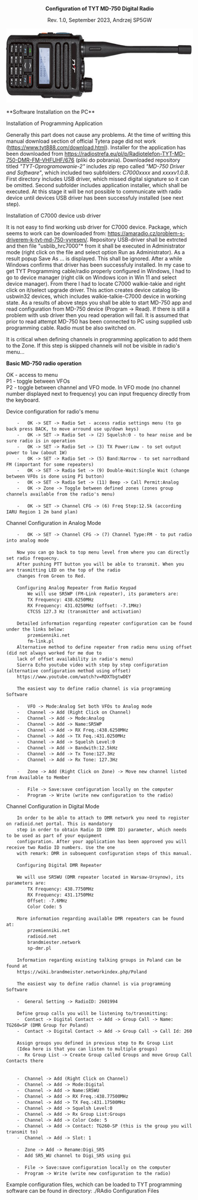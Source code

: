                                                                                                       
**<p style="text-align: center;">Configuration of TYT MD-750 Digital Radio</p>**
<p style="text-align: center;">Rev. 1.0, September 2023, Andrzej SP5GW</p>
<p align="center">
<img src="./img/md750.png" width="900" height="200"/>
</p>
**Software Installation on the PC**

Installation of Programming Application

Generally this part does not cause any problems. At the time of writting this manual download section of official Tytera page did not work (https://www.tyt888.com/download.html). Installer for the application has been downloaded from https://radiostrefa.eu/pl/p/Radiotelefon-TYT-MD-750-DMR-FM-VHFUHF/676 (pliki do pobrania). Downloaded repository titled *"TYT-Oprogramowanie-2"* includes zip repo called *"MD-750 Driver and Software"*, which included two subfolders: *C7000xxxx* and *xxxxv1.0.8*. First directory includes USB driver, which missed digital signature so it can be omitted. Second subfolder includes application installer, which shall be executed. At this stage it will be not possible to communicate with radio device until devices USB driver has been successfuly installed 
(see next step). 

Installation of C7000 device usb driver

It is not easy to find working usb driver for C7000 device. Package, which seems to work can be downloaded from: https://amaradio.cz/problem-s-driverem-k-tyt-md-750-vyresen/. Repository USB-driver shall be extrcted and then file "usblib_hrc7000"* from it shall be executed in Administrator mode (right click on the file and select option Run as Administrator). As a result  popup Save As ... is displayed. This shall be ignored. After a while Windows confirms that driver has been successfuly installed. In my case to get TYT Programming cable/radio properly configured in Windows, I had to go to device manager (right clik on Windows icon in Win 11 and select device manager). From there I had to locate C7000 walkie-takie and right click on it/select upgrade driver. This action creates device catalog lib-usbwin32 devices, which includes walkie-talkie-C7000 device in working state. As a results of above steps you shall be able to start MD-750 app and read configuration from MD-750 device (Program -> Read). If there is still a problem with usb driver then you read operation will fail. It is assumed that prior to read attempt MD-750 has been connected to PC using supplied usb programming cable. Radio must be also switched on.

It is critical when defining channels in programming application to add them to the Zone. If this step is skipped channels will not be visible in radio's menu...

**Basic MD-750 radio operation**

OK - access to menu  
P1 - toggle between VFOs  
P2 - toggle between channel and VFO mode. In VFO mode (no channel number displayed next to frequency) you can input frequency directly from the keyboard.

Device configuration for radio's menu

		- 	OK -> SET -> Radio Set - access radio settings menu (to go back press BACK, to move arround use up/down keys)    
		- 	OK -> SET -> Radio Set -> (2) Squelsh:0 - to hear noise and be sure radio is in operation  
		- 	OK -> SET -> Radio Set -> (3) TX Power:Low - to set output power to low (about 1W)  
		- 	OK -> SET -> Radio Set -> (5) Band:Narrow - to set narrodband FM (important for some repeaters)  
		- 	OK -> SET -> Radio Set -> (9) Double-Wait:Single Wait (change between VFOs is done using P1 button)  
		- 	OK -> SET -> Radio Set -> (11) Beep -> Call Permit:Analog  
		-   OK -> Zone -> Toggle between defined zones (zones group channels available from the radio's menu)
		
		- 	OK -> SET -> Channel CFG -> (6) Freq Step:12.5k (according IARU Region 1 2m band plan)

Channel Configuration in Analog Mode

		- 	OK -> SET -> Channel CFG -> (7) Channel Type:FM - to put radio into analog mode
	
		Now you can go back to top menu level from where you can directly set radio frequecny.   
		After pushing PTT button you will be able to transmit. When you are trasmitting LED on the top of the radio  
		changes from Green to Red.
		
		Configuring Analog Repeater from Radio Keypad    
			We will use SR5WP (FM-Link repeater), its parameters are:    
			TX Frequency: 438.6250MHz    
			RX Frequency: 431.0250MHz (offset: -7.1MHz)  
			CTCSS 127.3 Hz (transmitter and activation)

		Detailed information regarding repeater configuration can be found under the links below:
			przemienniki.net 
			fm-link.pl 
		Alternative method to define repeater from radio menu using offset (did not always worked for me due to  
		lack of offset availability in radio's menu)  
		Sierra Echo youtube video with step by step configuration (alternative configuration method using offset)  
		https://www.youtube.com/watch?v=RDXTbgtwDEY
		
		The easiest way to define radio channel is via programming Software

		- 	VFO -> Mode:Analog Set both VFOs to Analog mode
		- 	Channel -> Add (Right Click on Channel) 
		- 	Channel -> Add -> Mode:Analog
		- 	Channel -> Add -> Name:SR5WP
		- 	Channel -> Add -> RX Freq.:438.6250MHz
		- 	Channel -> Add -> TX Feq.:431.0250MHz
		- 	Channel -> Add -> Squelsh Level:0
		- 	Channel -> Add -> Bandwith:12.5kHz
		- 	Channel -> Add -> Tx Tone:127.3Hz
		- 	Channel -> Add -> Rx Tone: 127.3Hz

		- 	Zone -> Add (Right Click on Zone) -> Move new channel listed from Available to Member

		- 	File -> Save:save configuration locally on the computer
		- 	Program -> Write (write new configuration to the radio)

Channel Configuration in Digital Mode

        In order to be able to attach to DMR network you need to register on radioid.net portal. This is mandatory  
        step in order to obtain Radio ID (DMR ID) parameter, which needs to be used as part of your equipment  
        configuration. After your application has been approved you will receive two Radio ID numbers. Use the one  
        with remark: DMR in subsequent configuration steps of this manual.

    	Configuring Digital DMR Repeater
    	 
        We will use SR5WU (DMR repeater located in Warsaw-Ursynow), its parameters are:
            TX Frequency: 438.7750MHz
            RX Frequency: 431.1750MHz
            Offset: -7.6MHz 
            Color Code: 5

        More information regarding available DMR repeaters can be found at:
	        przemienniki.net
	        radioid.net
	        brandmiester.network
	        sp-dmr.pl

        Information regarding existing talking groups in Poland can be found at   
        https://wiki.brandmeister.networkindex.php/Poland

		The easiest way to define radio channel is via programming Software        

		-  General Setting -> RadioID: 2601994

        Define group calls you will be listening to/transmitting:
		-  Contact -> Digital Contact -> Add -> Group Call -> Name: TG260=SP (DMR Group for Poland)
		-  Contact -> Digital Contact -> Add -> Group Call -> Call Id: 260

        Assign groups you defined in previous step to Rx Group List
        (Idea here is that you can listen to multiple groups)
		-  Rx Group List -> Create Group called Groups and move Group Call Contacts there


		-  Channel -> Add (Right Click on Channel) 
		-  Channel -> Add -> Mode:Digital
		-  Channel -> Add -> Name:SR5WU
		-  Channel -> Add -> RX Freq.:438.77500MHz
		-  Channel -> Add -> TX Feq.:431.17500MHz
		-  Channel -> Add -> Squelsh Level:0
		-  Channel -> Add -> Rx Group List:Groups
		-  Channel -> Add -> Color Code: 5
		-  Channel -> Add -> Contact: TG260-SP (this is the group you will transmit to)
		-  Channel -> Add -> Slot: 1

		-  Zone -> Add -> Rename:Digi_SR5
		-  Add SR5_WU channel to Digi_SR5 using gui
            
		-  File -> Save:save configuration locally on the computer
		-  Program -> Write (write new configuration to the radio)

Example configuration files, wchich can be loaded to TYT programming software can be found in directory: ./RAdio Configuration Files